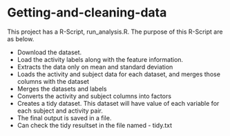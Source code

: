 # Getting-and-cleaning-data

This project has a R-Script, run_analysis.R. The purpose of this R-Script are as below.

- Download the dataset.
- Load the activity labels along with the feature information.
- Extracts the data only on mean and standard deviation
- Loads the activity and subject data for each dataset, and merges those columns with the dataset
- Merges the datasets and labels
- Converts the activity and subject columns into factors
- Creates a tidy dataset. This dataset will have value of each variable for each subject and activity pair.
- The final output is saved in a file.
- Can check the tidy resultset in the file named - tidy.txt
